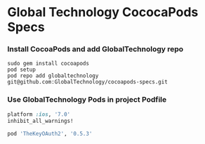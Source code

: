 # Global Technology CococaPods Specs

### Install CocoaPods and add GlobalTechnology repo
```shell
sudo gem install cocoapods
pod setup
pod repo add globaltechnology git@github.com:GlobalTechnology/cocoapods-specs.git
```

### Use GlobalTechnology Pods in project Podfile
```ruby
platform :ios, '7.0'
inhibit_all_warnings!

pod 'TheKeyOAuth2', '0.5.3'
```
